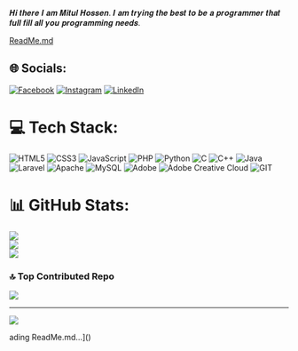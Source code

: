 𝑯𝒊 𝒕𝒉𝒆𝒓𝒆 𝑰 𝒂𝒎 𝑴𝒊𝒕𝒖𝒍 𝑯𝒐𝒔𝒔𝒆𝒏. 𝑰 𝒂𝒎 𝒕𝒓𝒚𝒊𝒏𝒈 𝒕𝒉𝒆 𝒃𝒆𝒔𝒕 𝒕𝒐 𝒃𝒆 𝒂 𝒑𝒓𝒐𝒈𝒓𝒂𝒎𝒎𝒆𝒓 𝒕𝒉𝒂𝒕 𝒇𝒖𝒍𝒍 𝒇𝒊𝒍𝒍 𝒂𝒍𝒍 𝒚𝒐𝒖 𝒑𝒓𝒐𝒈𝒓𝒂𝒎𝒎𝒊𝒏𝒈 𝒏𝒆𝒆𝒅𝒔.

[ReadMe.md](https://github.com/mitulhossen/mitulhossen/files/13353160/ReadMe.md)

## 🌐 Socials:
[![Facebook](https://img.shields.io/badge/Facebook-%231877F2.svg?logo=Facebook&logoColor=white)](https://www.facebook.com/MITULH0SSEN) [![Instagram](https://img.shields.io/badge/Instagram-%23E4405F.svg?logo=Instagram&logoColor=white)](https://www.instagram.com/ok.mitul_/) [![LinkedIn](https://img.shields.io/badge/LinkedIn-%230077B5.svg?logo=linkedin&logoColor=white)](https://www.linkedin.com/in/mdmitulhossen/) 

# 💻 Tech Stack:
![HTML5](https://img.shields.io/badge/html5-%23E34F26.svg?style=for-the-badge&logo=html5&logoColor=white) ![CSS3](https://img.shields.io/badge/css3-%231572B6.svg?style=for-the-badge&logo=css3&logoColor=white) ![JavaScript](https://img.shields.io/badge/javascript-%23323330.svg?style=for-the-badge&logo=javascript&logoColor=%23F7DF1E) ![PHP](https://img.shields.io/badge/php-%23777BB4.svg?style=for-the-badge&logo=php&logoColor=white) ![Python](https://img.shields.io/badge/python-3670A0?style=for-the-badge&logo=python&logoColor=ffdd54) ![C](https://img.shields.io/badge/c-%2300599C.svg?style=for-the-badge&logo=c&logoColor=white) ![C++](https://img.shields.io/badge/c++-%2300599C.svg?style=for-the-badge&logo=c%2B%2B&logoColor=white) ![Java](https://img.shields.io/badge/java-%23ED8B00.svg?style=for-the-badge&logo=openjdk&logoColor=white) ![Laravel](https://img.shields.io/badge/laravel-%23FF2D20.svg?style=for-the-badge&logo=laravel&logoColor=white) ![Apache](https://img.shields.io/badge/apache-%23D42029.svg?style=for-the-badge&logo=apache&logoColor=white) ![MySQL](https://img.shields.io/badge/mysql-%2300000f.svg?style=for-the-badge&logo=mysql&logoColor=white) ![Adobe](https://img.shields.io/badge/adobe-%23FF0000.svg?style=for-the-badge&logo=adobe&logoColor=white) ![Adobe Creative Cloud](https://img.shields.io/badge/Adobe%20Creative%20Cloud-DA1F26.svg?style=for-the-badge&logo=Adobe%20Creative%20Cloud&logoColor=white) ![GIT](https://img.shields.io/badge/Git-fc6d26?style=for-the-badge&logo=git&logoColor=white)
# 📊 GitHub Stats:
![](https://github-readme-stats.vercel.app/api?username=mitulhossen&theme=tokyonight&hide_border=false&include_all_commits=true&count_private=false)<br/>
![](https://github-readme-streak-stats.herokuapp.com/?user=mitulhossen&theme=tokyonight&hide_border=false)<br/>
![](https://github-readme-stats.vercel.app/api/top-langs/?username=mitulhossen&theme=tokyonight&hide_border=false&include_all_commits=true&count_private=false&layout=compact)

### 🔝 Top Contributed Repo
![](https://github-contributor-stats.vercel.app/api?username=mitulhossen&limit=5&theme=dark&combine_all_yearly_contributions=true)

---
[![](https://visitcount.itsvg.in/api?id=mitulhossen&icon=0&color=8)](https://visitcount.itsvg.in)

<!-- Proudly created with GPRM ( https://gprm.itsvg.in ) -->ading ReadMe.md…]()

